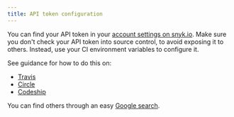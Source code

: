 ```yaml
---
title: API token configuration
---
```


You can find your API token in your [account settings on snyk.io](https://app.snyk.io/account/). 
Make sure you don't check your API token into source control, to avoid exposing it to others. Instead, use your CI environment variables to configure it.

See guidance for how to do this on:

* [Travis](https://docs.travis-ci.com/user/environment-variables/)
* [Circle](https://circleci.com/docs/environment-variables/)
* [Codeship](https://codeship.com/documentation/continuous-integration/set-environment-variables/)

You can find others through an easy [Google search]( https://www.google.co.uk/webhp?sourceid=chrome-instant&ion=1&espv=2&ie=UTF-8#q=setting+up+env+variables+in+CI).
